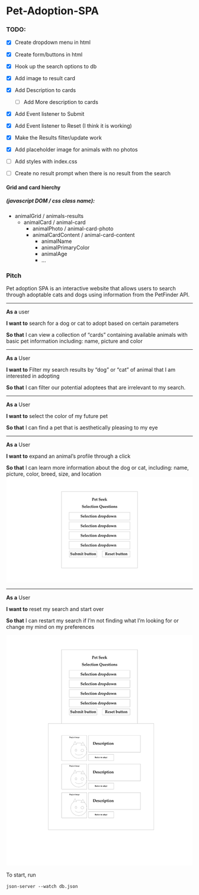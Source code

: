 # Pet-Adoption-SPA


### TODO:
- [x] Create dropdown menu in html
- [x] Create form/buttons in html
- [x] Hook up the search options to db
- [x] Add image to result card
- [x] Add Description to cards
  - [ ] Add More description to cards
- [x] Add Event listener to Submit
- [x] Add Event listener to Reset (I think it is working)
- [x] Make the Results filter/update work
- [x] Add placeholder image for animals with no photos
- [ ] Add styles with index.css
- [ ] Create no result prompt when there is no result from the search


#### Grid and card hierchy
##### (javascript DOM / css class name): 
- animalGrid / animals-results
  - animalCard / animal-card
    - animalPhoto / animal-card-photo
    - animalCardContent / animal-card-content
      - animalName 
      - animalPrimaryColor 
      - animalAge
      - ... 



### Pitch

Pet adoption SPA is an interactive website that allows users to search through adoptable cats and dogs using information from the PetFinder API.

---

**As a** user 

**I want to** search for a dog or cat to adopt based on certain parameters

**So that** I can view a collection of  “cards” containing available animals with basic pet information including: name, picture and color

---

**As a** User

**I want to** Filter my search results by “dog” or “cat” of animal that I am interested in adopting

**So that** I can filter our potential adoptees that are irrelevant to my search.

---

**As a** User

**I want to** select the color of my future pet

**So that** I can find a pet that is aesthetically pleasing to my eye

---

**As a** User

**I want to** expand an animal’s profile through a click

**So that** I can learn more information about the dog or cat, including: name, picture, color,  breed, size, and location
![Alt text](./assets/wireframe/Search.png)

---

**As a** User

**I want to** reset my search and start over

**So that** I can restart my search if I’m not finding what I’m looking for or change my mind on my preferences

![Alt text](./assets/wireframe/Results.png)


To start, run 
``` 
json-server --watch db.json 
```



